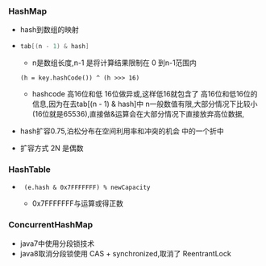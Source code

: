 ### HashMap

* hash到数组的映射

* ```java
  tab[(n - 1) & hash]
  ```

  * n是数组长度,n-1 是将计算结果限制在 0  到n-1范围内

  ```
  (h = key.hashCode()) ^ (h >>> 16)
  ```

  * hashcode 高16位和低 16位做异或,这样低16就包含了 高16位和低16位的信息,因为在去tab[(n - 1) & hash]中 n一般数值有限,大部分情况下比较小(16位就是65536),直接做&运算会在大部分情况下直接放弃高位数据,

* hash扩容0.75,泊松分布在空间利用率和冲突的机会 中的一个折中
* 扩容方式 2N 是偶数

### HashTable

* ```
   (e.hash & 0x7FFFFFFF) % newCapacity
  ```

  *  0x7FFFFFFF与运算或得正数

### ConcurrentHashMap

* java7中使用分段锁技术
* java8取消分段锁使用 CAS + synchronized,取消了 ReentrantLock